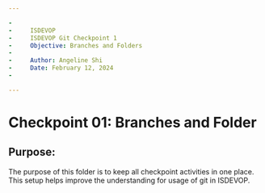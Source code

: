 ```yaml
---

-
-     ISDEVOP
-     ISDEVOP Git Checkpoint 1
-     Objective: Branches and Folders
-
-     Author: Angeline Shi
-     Date: February 12, 2024
-

---
```


# Checkpoint 01: Branches and Folder

## Purpose:

The purpose of this folder is to keep all checkpoint activities in one place. This setup helps improve the understanding for usage of git in ISDEVOP.
